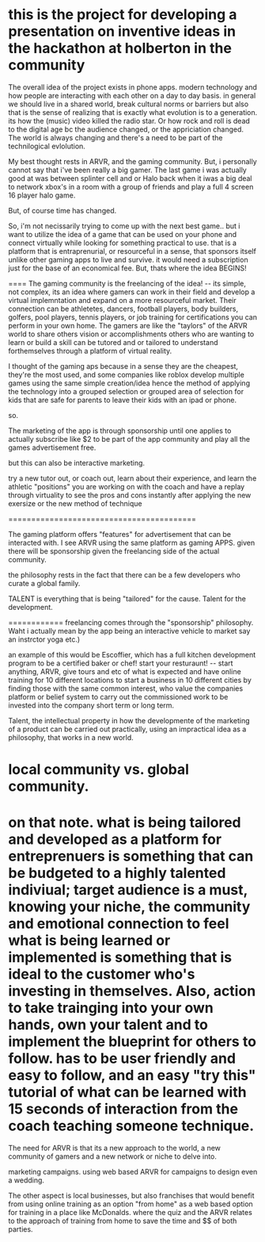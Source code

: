 this is the project for developing a presentation on inventive ideas in the hackathon at holberton in the community
=====================

The overall idea of the project exists in phone apps. modern technology and how people are interacting with each other on a day to day basis. in general we should live in a shared world, break cultural norms or barriers but also that is the sense of realizing that is exactly what evolution is to a generation. its how the (music) video killed the radio star. Or how rock and roll is dead to the digital age bc the audience changed, or the appriciation changed. The world is always changing and there's a need to be part of the technilogical evlolution. 

My best thought rests in ARVR, and the gaming community. But, i personally cannot say that i've been really a big gamer. The last game i was actually good at was between splinter cell and or Halo back when it iwas a big deal to network xbox's in a room with a group of friends and play a full 4 screen 16 player halo game. 

But, of course time has changed. 

So, i'm not necissarily trying to come up with the next best game.. but i want to utilize the idea of a game that can be used on your phone and connect virtually while looking for something practical to use. that is a platform that is entraprenurial, or resourceful in a sense, that sponsors itself unlike other gaming apps to live and survive. it would need a subscription just for the base of an economical fee. But, thats where the idea BEGINS!

====
The gaming community is the freelancing of the idea! -- its simple, not complex, its an idea where gamers can work in their field and develop a virtual implemntation and expand on a more resourceful market. Their connection can be athletetes, dancers, football players, body builders, golfers, pool players, tennis players, or job training for certifications you can perform in your own home. The gamers are like the "taylors" of the ARVR world to share others vision or accomplishments others who are wanting to learn or build a skill can be tutored and or tailored to understand forthemselves through a platform of virtual reality.

I thought of the gaming aps because in a sense they are the cheapest, they're the most used, and some companies like roblox develop multiple games using the same simple creation/idea hence the method of applying the technology into a grouped selection or grouped area of selection for kids that are safe for parents to leave their kids with an ipad or phone. 

so. 

The marketing of the app is through sponsorship until one applies to actually subscribe like $2 to be part of the app community and play all the games advertisement free.

but this can also be interactive marketing.

try a new tutor out, or coach out, learn about their experience, and learn the athletic "positions" you are working on with the coach and have a replay through virtuality to see the pros and cons instantly after applying the new exersize or the new method of technique


=========================================


The gaming platform offers "features" for advertisement that can be interacted with. I see ARVR	using the same platform as gaming APPS.
 given there will be sponsorship given the freelancing side of the actual community.


the philosophy rests in the fact that there can be a few developers who curate a global family.

TALENT is everything that is being "tailored" for the cause. Talent for the development.

============
freelancing comes through the "sponsorship" philosophy. Waht i actually mean by the app being an interactive vehicle to market say an instrctor yoga etc.)

an example of this would be Escoffier, which has a full kitchen development program to be a certified baker or chef! start your resturaunt! -- start anything, ARVR, give tours and etc of what is expected and have online training for 10 different locations to start a business in 10 different cities by finding those with the same common interest, who value the companies platform or belief system to carry out the commissioned work to be invested into the company short term or long term. 

Talent, the intellectual property in how the developmente of the marketing of a product can be carried out practically, using an impractical idea as a philosophy, that works in a new world.

local community vs. global community.
========================================

on that note. what is being tailored and developed as a platform for entreprenuers is something that can be budgeted to a highly talented indiviual; target audience is a must, knowing your niche, the community and emotional connection to feel what is being learned or implemented is something that is ideal to the customer who's investing in themselves. Also, action to take trainging into your own hands, own your talent and to implement the blueprint for others to follow. has to be user friendly and easy to follow, and an easy "try this" tutorial of what can be learned with 15 seconds of interaction from the coach teaching someone technique.
===========================================

The need for ARVR is that its a new approach to the world, a new community of gamers and a new network or niche to delve into.

marketing campaigns.
using web based ARVR for campaigns to design even a wedding.

The other aspect is local businesses, but also franchises that would benefit from using online training as an option "from home" as a web based option for training in a place like McDonalds. where the quiz and the ARVR relates to the approach of training from home to save the time and $$ of both parties.
